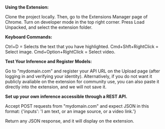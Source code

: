 **Using the Extension:**

Clone the project locally. Then, go to the Extensions Manager page of Chrome. Turn on developer mode in the top right corner. Press Load Unpacked, and select the extension folder.


**Keyboard Commands:**

Ctrl+D = Selects the text that you have highlighted.
Cmd+Shft+RightClick = Select image.
Cmd+Option+RightClick = Select video.


**Test Your Inference and Register Models:**

Go to "mydomain.com" and register your API URL on the Upload page (after logging in and verifying your identity). Alternatively, if you do not want it publicly avaliable on the extension for community use, you can also paste it directly into the extension, and we will not save it.


**Set up your own inference accessible through a REST API.** 

Accept POST requests from "mydomain.com" and expect JSON in this format:
{'inputs': 'I am text, or an image source, or a video link.'}

Return any JSON response, and it will display on the extension.
